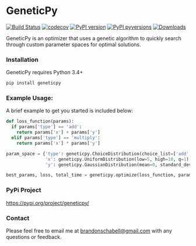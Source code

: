 # GeneticPy

[![Build Status](https://travis-ci.com/geneticpy/geneticpy.svg?branch=master)](https://travis-ci.com/geneticpy/geneticpy)
[![codecov](https://codecov.io/gh/geneticpy/geneticpy/branch/master/graph/badge.svg)](https://codecov.io/gh/geneticpy/geneticpy)
[![PyPI version](https://badge.fury.io/py/geneticpy.svg)](https://badge.fury.io/py/geneticpy)
[![PyPI pyversions](https://img.shields.io/pypi/pyversions/geneticpy.svg)](https://pypi.python.org/pypi/geneticpy/)
[![Downloads](https://pepy.tech/badge/geneticpy/week)](https://pepy.tech/project/geneticpy)

GeneticPy is an optimizer that uses a genetic algorithm to quickly search through custom parameter spaces for optimal solutions.

### Installation

GeneticPy requires Python 3.4+

```sh
pip install geneticpy
```

### Example Usage:

A brief example to get you started is included below:

```python
def loss_function(params):
  if params['type'] == 'add':
    return params['x'] + params['y']
  elif params['type'] == 'multiply':
    return params['x'] * params['y']

param_space = {'type': geneticpy.ChoiceDistribution(choice_list=['add', 'multiply']),
               'x': geneticpy.UniformDistribution(low=5, high=10, q=1),
               'y': geneticpy.GaussianDistribution(mean=0, standard_deviation=1)}

best_params, loss, total_time = geneticpy.optimize(loss_function, param_space, size=200, generation_count=500, verbose=True)
```

### PyPi Project
https://pypi.org/project/geneticpy/

### Contact

Please feel free to email me at brandonschabell@gmail.com with any questions or feedback.
